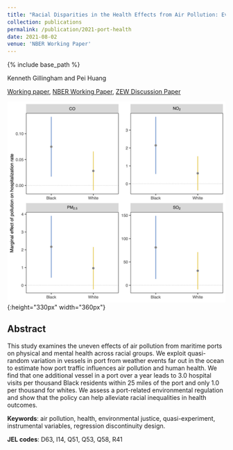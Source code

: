 ```yaml
---
title: "Racial Disparities in the Health Effects from Air Pollution: Evidence from Ports"
collection: publications
permalink: /publication/2021-port-health
date: 2021-08-02
venue: 'NBER Working Paper'
---
```


{% include base_path %}

Kenneth Gillingham and Pei Huang

[Working paper](/files/2021_WP_Port_Health.pdf),  [NBER Working Paper](https://www.nber.org/papers/w29108), [ZEW Discussion Paper](https://www.zew.de/publikationen/racial-disparities-in-the-health-effects-from-air-pollution-evidence-from-ports)

![Marginal damage of pollution by race](/images/paper-2021-port-health.png "Marginal damage of pollution by race"){:height="330px" width="360px"}

## Abstract

This study examines the uneven effects of air pollution from maritime ports on physical and mental health across racial groups. We exploit quasi-random variation in vessels in port from weather events far out in the ocean to estimate how port traffic influences air pollution and human health. We find that one additional vessel in a port over a year leads to 3.0 hospital visits per thousand Black residents within 25 miles of the port and only 1.0 per thousand for whites. We assess a port-related environmental regulation and show that the policy can help alleviate racial inequalities in health outcomes.

**Keywords**: air pollution, health, environmental justice, quasi-experiment, instrumental variables, regression discontinuity design.

**JEL codes**: D63, I14, Q51, Q53, Q58, R41